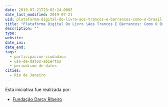 ```yaml
---
date: 2019-07-21T23:02:24.000Z
date_last_modified: 2019-07-21
uid: plataforma-digital-do-livro-aos-trancos-e-barrancos-como-o-brasil-deu-no-que-deu-de-darcy-ribeiro
title: "Plataforma Digital Do Livro \Aos Trancos E Barrancos: Como O Brasil Deu No Que Deu\", De Darcy Ribeiro""
description: ""
type: 
website: 
date_ini: 
date_end: 
tags:
  - participación-ciudadana
  - uso-de-datos-abiertos
  - periodismo-de-datos
cities: 
  - Río de Janeiro
---
```


Esta iniciativa fue realizada por:

- [Fundação Darcy Ribeiro](/i/fundacão-darcy-ribeiro.html)

